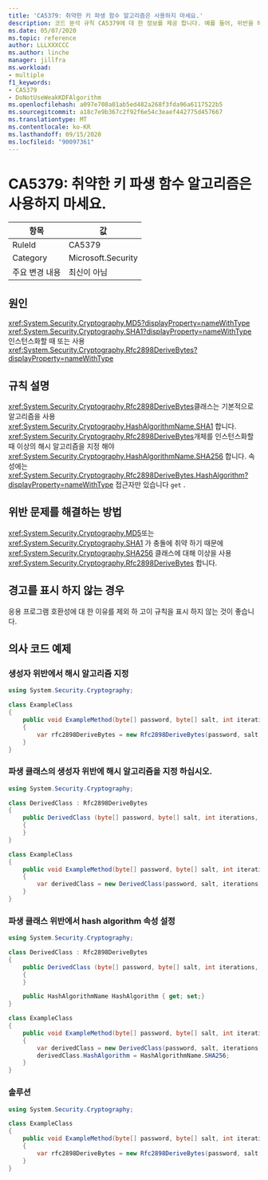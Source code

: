 ```yaml
---
title: 'CA5379: 취약한 키 파생 함수 알고리즘은 사용하지 마세요.'
description: 코드 분석 규칙 CA5379에 대 한 정보를 제공 합니다. 예를 들어, 위반을 해결 하는 방법, 위반 하는 경우를 포함 합니다.
ms.date: 05/07/2020
ms.topic: reference
author: LLLXXXCCC
ms.author: linche
manager: jillfra
ms.workload:
- multiple
f1_keywords:
- CA5379
- DoNotUseWeakKDFAlgorithm
ms.openlocfilehash: a097e708a01ab5ed482a268f3fda96a6117522b5
ms.sourcegitcommit: a18c7e9b367c2f92f6e54c3eaef442775d457667
ms.translationtype: MT
ms.contentlocale: ko-KR
ms.lasthandoff: 09/15/2020
ms.locfileid: "90097361"
---
```

# <a name="ca5379-do-not-use-weak-key-derivation-function-algorithm"></a>CA5379: 취약한 키 파생 함수 알고리즘은 사용하지 마세요.

|항목|값|
|-|-|
|RuleId|CA5379|
|Category|Microsoft.Security|
|주요 변경 내용|최신이 아님|

## <a name="cause"></a>원인

<xref:System.Security.Cryptography.MD5?displayProperty=nameWithType> <xref:System.Security.Cryptography.SHA1?displayProperty=nameWithType> 인스턴스화할 때 또는 사용 <xref:System.Security.Cryptography.Rfc2898DeriveBytes?displayProperty=nameWithType>

## <a name="rule-description"></a>규칙 설명

<xref:System.Security.Cryptography.Rfc2898DeriveBytes>클래스는 기본적으로 알고리즘을 사용 <xref:System.Security.Cryptography.HashAlgorithmName.SHA1> 합니다. <xref:System.Security.Cryptography.Rfc2898DeriveBytes>개체를 인스턴스화할 때 이상의 해시 알고리즘을 지정 해야 <xref:System.Security.Cryptography.HashAlgorithmName.SHA256> 합니다. 속성에는 <xref:System.Security.Cryptography.Rfc2898DeriveBytes.HashAlgorithm?displayProperty=nameWithType> 접근자만 있습니다 `get` .

## <a name="how-to-fix-violations"></a>위반 문제를 해결하는 방법

<xref:System.Security.Cryptography.MD5>또는 <xref:System.Security.Cryptography.SHA1> 가 충돌에 취약 하기 때문에 <xref:System.Security.Cryptography.SHA256> 클래스에 대해 이상을 사용 <xref:System.Security.Cryptography.Rfc2898DeriveBytes> 합니다.

## <a name="when-to-suppress-warnings"></a>경고를 표시 하지 않는 경우

응용 프로그램 호환성에 대 한 이유를 제외 하 고이 규칙을 표시 하지 않는 것이 좋습니다.

## <a name="pseudo-code-examples"></a>의사 코드 예제

### <a name="specify-hash-algorithm-in-constructor-violation"></a>생성자 위반에서 해시 알고리즘 지정

```csharp
using System.Security.Cryptography;

class ExampleClass
{
    public void ExampleMethod(byte[] password, byte[] salt, int iterations, HashAlgorithmName hashAlgorithm)
    {
        var rfc2898DeriveBytes = new Rfc2898DeriveBytes(password, salt, iterations, HashAlgorithmName.MD5);
    }
}
```

### <a name="specify-hash-algorithm-in-derived-class-constructor-violation"></a>파생 클래스의 생성자 위반에 해시 알고리즘을 지정 하십시오.

```csharp
using System.Security.Cryptography;

class DerivedClass : Rfc2898DeriveBytes
{
    public DerivedClass (byte[] password, byte[] salt, int iterations, HashAlgorithmName hashAlgorithm) : base(password, salt, iterations, hashAlgorithm)
    {
    }
}

class ExampleClass
{
    public void ExampleMethod(byte[] password, byte[] salt, int iterations, HashAlgorithmName hashAlgorithm)
    {
        var derivedClass = new DerivedClass(password, salt, iterations, HashAlgorithmName.MD5);
    }
}
```

### <a name="set-hash-algorithm-property-in-derived-classes-violation"></a>파생 클래스 위반에서 hash algorithm 속성 설정

```csharp
using System.Security.Cryptography;

class DerivedClass : Rfc2898DeriveBytes
{
    public DerivedClass (byte[] password, byte[] salt, int iterations, HashAlgorithmName hashAlgorithm) : base(password, salt, iterations, hashAlgorithm)
    {
    }

    public HashAlgorithmName HashAlgorithm { get; set;}
}

class ExampleClass
{
    public void ExampleMethod(byte[] password, byte[] salt, int iterations, HashAlgorithmName hashAlgorithm)
    {
        var derivedClass = new DerivedClass(password, salt, iterations, HashAlgorithmName.MD5);
        derivedClass.HashAlgorithm = HashAlgorithmName.SHA256;
    }
}
```

### <a name="solution"></a>솔루션

```csharp
using System.Security.Cryptography;

class ExampleClass
{
    public void ExampleMethod(byte[] password, byte[] salt, int iterations, HashAlgorithmName hashAlgorithm)
    {
        var rfc2898DeriveBytes = new Rfc2898DeriveBytes(password, salt, iterations, HashAlgorithmName.SHA256);
    }
}
```
